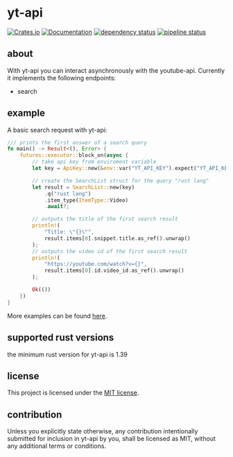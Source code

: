 # yt-api

[![Crates.io](https://img.shields.io/crates/v/yt-api.svg)](https://crates.io/crates/yt-api)
[![Documentation](https://docs.rs/yt-api/badge.svg)](https://docs.rs/yt-api)
[![dependency status](https://deps.rs/repo/gitlab/nycex/yt-api/status.svg)](https://deps.rs/repo/gitlab/nycex/yt-api)
[![pipeline status](https://gitlab.com/nycex/yt-api/badges/master/build.svg)](https://gitlab.com/nycex/yt-api/pipelines)

## about
With yt-api you can interact asynchronously with the youtube-api.
Currently it implements the following endpoints:
 * search

## example
A basic search request with yt-api:

``` rust
/// prints the first answer of a search query
fn main() -> Result<(), Error> {
    futures::executor::block_on(async {
        // take api key from enviroment variable
        let key = ApiKey::new(&env::var("YT_API_KEY").expect("YT_API_KEY env-var not found"));

        // create the SearchList struct for the query "rust lang"
        let result = SearchList::new(key)
            .q("rust lang")
            .item_type(ItemType::Video)
            .await?;

        // outputs the title of the first search result
        println!(
            "Title: \"{}\"",
            result.items[0].snippet.title.as_ref().unwrap()
        );
        // outputs the video id of the first search result
        println!(
            "https://youtube.com/watch?v={}",
            result.items[0].id.video_id.as_ref().unwrap()
        );

        Ok(())
    })
}
```

More examples can be found [here](examples). 

## supported rust versions

the minimum rust version for yt-api is 1.39

## license

This project is licensed under the [MIT license](LICENSE).

## contribution

Unless you explicitly state otherwise, any contribution intentionally submitted
for inclusion in yt-api by you, shall be licensed as MIT, without any additional
terms or conditions.

